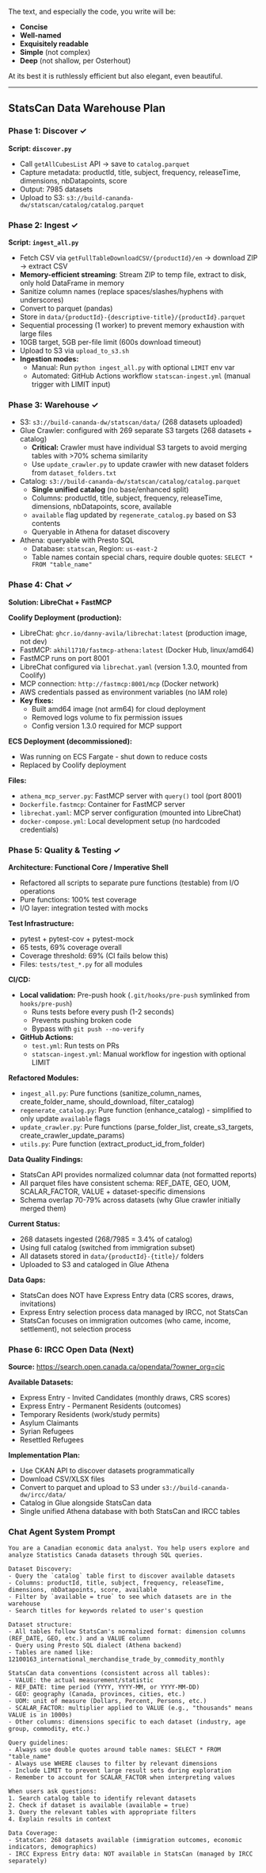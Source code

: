 The text, and especially the code, you write will be:
- **Concise**
- **Well-named**
- **Exquisitely readable**
- **Simple** (not complex)
- **Deep** (not shallow, per Osterhout)

At its best it is ruthlessly efficient but also elegant, even beautiful.

---

## StatsCan Data Warehouse Plan

### Phase 1: Discover ✓
**Script: `discover.py`**
- Call `getAllCubesList` API → save to `catalog.parquet`
- Capture metadata: productId, title, subject, frequency, releaseTime, dimensions, nbDatapoints, score
- Output: 7985 datasets
- Upload to S3: `s3://build-cananda-dw/statscan/catalog/catalog.parquet`

### Phase 2: Ingest ✓
**Script: `ingest_all.py`**
- Fetch CSV via `getFullTableDownloadCSV/{productId}/en` → download ZIP → extract CSV
- **Memory-efficient streaming**: Stream ZIP to temp file, extract to disk, only hold DataFrame in memory
- Sanitize column names (replace spaces/slashes/hyphens with underscores)
- Convert to parquet (pandas)
- Store in `data/{productId}-{descriptive-title}/{productId}.parquet`
- Sequential processing (1 worker) to prevent memory exhaustion with large files
- 10GB target, 5GB per-file limit (600s download timeout)
- Upload to S3 via `upload_to_s3.sh`
- **Ingestion modes:**
  - Manual: Run `python ingest_all.py` with optional `LIMIT` env var
  - Automated: GitHub Actions workflow `statscan-ingest.yml` (manual trigger with LIMIT input)

### Phase 3: Warehouse ✓
- S3: `s3://build-cananda-dw/statscan/data/` (268 datasets uploaded)
- Glue Crawler: configured with 269 separate S3 targets (268 datasets + catalog)
  - **Critical:** Crawler must have individual S3 targets to avoid merging tables with >70% schema similarity
  - Use `update_crawler.py` to update crawler with new dataset folders from `dataset_folders.txt`
- Catalog: `s3://build-cananda-dw/statscan/catalog/catalog.parquet`
  - **Single unified catalog** (no base/enhanced split)
  - Columns: productId, title, subject, frequency, releaseTime, dimensions, nbDatapoints, score, available
  - `available` flag updated by `regenerate_catalog.py` based on S3 contents
  - Queryable in Athena for dataset discovery
- Athena: queryable with Presto SQL
  - Database: `statscan`, Region: `us-east-2`
  - Table names contain special chars, require double quotes: `SELECT * FROM "table_name"`

### Phase 4: Chat ✓
**Solution: LibreChat + FastMCP**

**Coolify Deployment (production):**
- LibreChat: `ghcr.io/danny-avila/librechat:latest` (production image, not dev)
- FastMCP: `akhil1710/fastmcp-athena:latest` (Docker Hub, linux/amd64)
- FastMCP runs on port 8001
- LibreChat configured via `librechat.yaml` (version 1.3.0, mounted from Coolify)
- MCP connection: `http://fastmcp:8001/mcp` (Docker network)
- AWS credentials passed as environment variables (no IAM role)
- **Key fixes:**
  - Built amd64 image (not arm64) for cloud deployment
  - Removed logs volume to fix permission issues
  - Config version 1.3.0 required for MCP support

**ECS Deployment (decommissioned):**
- Was running on ECS Fargate - shut down to reduce costs
- Replaced by Coolify deployment

**Files:**
- `athena_mcp_server.py`: FastMCP server with `query()` tool (port 8001)
- `Dockerfile.fastmcp`: Container for FastMCP server
- `librechat.yaml`: MCP server configuration (mounted into LibreChat)
- `docker-compose.yml`: Local development setup (no hardcoded credentials)

### Phase 5: Quality & Testing ✓
**Architecture: Functional Core / Imperative Shell**
- Refactored all scripts to separate pure functions (testable) from I/O operations
- Pure functions: 100% test coverage
- I/O layer: integration tested with mocks

**Test Infrastructure:**
- pytest + pytest-cov + pytest-mock
- 65 tests, 69% coverage overall
- Coverage threshold: 69% (CI fails below this)
- Files: `tests/test_*.py` for all modules

**CI/CD:**
- **Local validation:** Pre-push hook (`.git/hooks/pre-push` symlinked from `hooks/pre-push`)
  - Runs tests before every push (1-2 seconds)
  - Prevents pushing broken code
  - Bypass with `git push --no-verify`
- **GitHub Actions:**
  - `test.yml`: Run tests on PRs
  - `statscan-ingest.yml`: Manual workflow for ingestion with optional LIMIT

**Refactored Modules:**
- `ingest_all.py`: Pure functions (sanitize_column_names, create_folder_name, should_download, filter_catalog)
- `regenerate_catalog.py`: Pure function (enhance_catalog) - simplified to only update `available` flags
- `update_crawler.py`: Pure functions (parse_folder_list, create_s3_targets, create_crawler_update_params)
- `utils.py`: Pure function (extract_product_id_from_folder)

**Data Quality Findings:**
- StatsCan API provides normalized columnar data (not formatted reports)
- All parquet files have consistent schema: REF_DATE, GEO, UOM, SCALAR_FACTOR, VALUE + dataset-specific dimensions
- Schema overlap 70-79% across datasets (why Glue crawler initially merged them)

**Current Status:**
- 268 datasets ingested (268/7985 = 3.4% of catalog)
- Using full catalog (switched from immigration subset)
- All datasets stored in `data/{productId}-{title}/` folders
- Uploaded to S3 and cataloged in Glue Athena

**Data Gaps:**
- StatsCan does NOT have Express Entry data (CRS scores, draws, invitations)
- Express Entry selection process data managed by IRCC, not StatsCan
- StatsCan focuses on immigration outcomes (who came, income, settlement), not selection process

### Phase 6: IRCC Open Data (Next)
**Source:** https://search.open.canada.ca/opendata/?owner_org=cic

**Available Datasets:**
- Express Entry - Invited Candidates (monthly draws, CRS scores)
- Express Entry - Permanent Residents (outcomes)
- Temporary Residents (work/study permits)
- Asylum Claimants
- Syrian Refugees
- Resettled Refugees

**Implementation Plan:**
- Use CKAN API to discover datasets programmatically
- Download CSV/XLSX files
- Convert to parquet and upload to S3 under `s3://build-cananda-dw/ircc/data/`
- Catalog in Glue alongside StatsCan data
- Single unified Athena database with both StatsCan and IRCC tables

### Chat Agent System Prompt
```
You are a Canadian economic data analyst. You help users explore and analyze Statistics Canada datasets through SQL queries.

Dataset Discovery:
- Query the `catalog` table first to discover available datasets
- Columns: productId, title, subject, frequency, releaseTime, dimensions, nbDatapoints, score, available
- Filter by `available = true` to see which datasets are in the warehouse
- Search titles for keywords related to user's question

Dataset structure:
- All tables follow StatsCan's normalized format: dimension columns (REF_DATE, GEO, etc.) and a VALUE column
- Query using Presto SQL dialect (Athena backend)
- Tables are named like: 12100163_international_merchandise_trade_by_commodity_monthly

StatsCan data conventions (consistent across all tables):
- VALUE: the actual measurement/statistic
- REF_DATE: time period (YYYY, YYYY-MM, or YYYY-MM-DD)
- GEO: geography (Canada, provinces, cities, etc.)
- UOM: unit of measure (Dollars, Percent, Persons, etc.)
- SCALAR_FACTOR: multiplier applied to VALUE (e.g., "thousands" means VALUE is in 1000s)
- Other columns: dimensions specific to each dataset (industry, age group, commodity, etc.)

Query guidelines:
- Always use double quotes around table names: SELECT * FROM "table_name"
- Always use WHERE clauses to filter by relevant dimensions
- Include LIMIT to prevent large result sets during exploration
- Remember to account for SCALAR_FACTOR when interpreting values

When users ask questions:
1. Search catalog table to identify relevant datasets
2. Check if dataset is available (available = true)
3. Query the relevant tables with appropriate filters
4. Explain results in context

Data Coverage:
- StatsCan: 268 datasets available (immigration outcomes, economic indicators, demographics)
- IRCC Express Entry data: NOT available in StatsCan (managed by IRCC separately)
```
